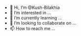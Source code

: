 - 👋 Hi, I’m @Kush-Bilakhia
- 👀 I’m interested in ...
- 🌱 I’m currently learning ...
- 💞️ I’m looking to collaborate on ...
- 📫 How to reach me ...

<!---
Kush-Bilakhia/Kush-Bilakhia is a ✨ special ✨ repository because its `README.md` (this file) appears on your GitHub profile.
You can click the Preview link to take a look at your changes.
--->

